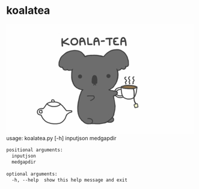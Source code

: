 # koalatea
![koalatea](/koalatea.png?raw=true)
    usage: koalatea.py [-h] inputjson medgapdir

    positional arguments:
      inputjson
      medgapdir

    optional arguments:
      -h, --help  show this help message and exit
